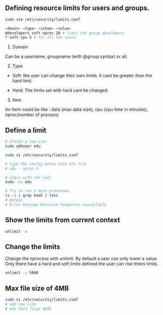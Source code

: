 ## Defining resource limits for users and groups.

```sh
sudo vim /etc/security/limits.conf

<dmain> <type> <intem> <value>
@developers soft nproc 20 # limit the group developers
* soft cpu 5 # for all the users
```

1. Domain

Can be a username, groupname (with @group syntax) or all.

2. Type

- Soft: the user can change their own limits. It cant be greater than the hard limit.

- Hard: The limits set with hard cant be changed.

3. item

An Item could be like : data (max data size), cpu (cpu time in minutes), nproc(number of process)

## Define a limit

```sh
# Create a new user
sudo adduser edu

sudo vi /etc/security/limits.conf

# type the config below into the file
# edu - nproc 3

# login with the user
sudo -iu edu

# Try to run 3 more processes
ls -a | grep bash | less
# Output
# Error message Resource temporary unavailable
```

## Show the limits from current context

```sh
unlimit -a
```

## Change the limits

Change the nprocess with unlimit. By default a user can only lower a value. Only there have a hard and soft limits defined the user can rise theirs limits.

```sh
unlimit -u 5000
```

## Max file size of 4MB

```sh
sudo vi /etc/security/limits.conf
# add new line
# edu hard fsize 4096
```
